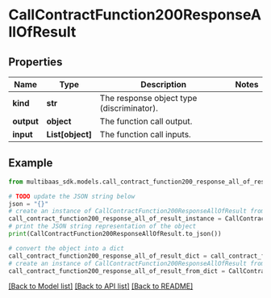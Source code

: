 # CallContractFunction200ResponseAllOfResult


## Properties

Name | Type | Description | Notes
------------ | ------------- | ------------- | -------------
**kind** | **str** | The response object type (discriminator). | 
**output** | **object** | The function call output. | 
**input** | **List[object]** | The function call inputs. | 

## Example

```python
from multibaas_sdk.models.call_contract_function200_response_all_of_result import CallContractFunction200ResponseAllOfResult

# TODO update the JSON string below
json = "{}"
# create an instance of CallContractFunction200ResponseAllOfResult from a JSON string
call_contract_function200_response_all_of_result_instance = CallContractFunction200ResponseAllOfResult.from_json(json)
# print the JSON string representation of the object
print(CallContractFunction200ResponseAllOfResult.to_json())

# convert the object into a dict
call_contract_function200_response_all_of_result_dict = call_contract_function200_response_all_of_result_instance.to_dict()
# create an instance of CallContractFunction200ResponseAllOfResult from a dict
call_contract_function200_response_all_of_result_from_dict = CallContractFunction200ResponseAllOfResult.from_dict(call_contract_function200_response_all_of_result_dict)
```
[[Back to Model list]](../README.md#documentation-for-models) [[Back to API list]](../README.md#documentation-for-api-endpoints) [[Back to README]](../README.md)


